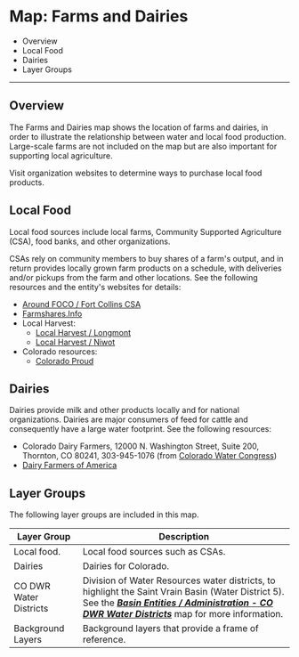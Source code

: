 # Map: Farms and Dairies #

*   Overview
*   Local Food
*   Dairies
*   Layer Groups

------------------------

## Overview

The Farms and Dairies map shows the location of farms and dairies,
in order to illustrate the relationship between water and local food production.
Large-scale farms are not included on the map but are also important for supporting local agriculture.

Visit organization websites to determine ways to purchase local food products.

## Local Food ###

Local food sources include local farms, Community Supported Agriculture (CSA), food banks, and other organizations.

CSAs rely on community members to buy shares of a farm's output,
and in return provides locally grown farm products on a schedule,
with deliveries and/or pickups from the farm and other locations.
See the following resources and the entity's websites for details:

*   [Around FOCO / Fort Collins CSA](https://aroundfoco.com/fort-collins-csa/)
*   [Farmshares.Info](https://farmshares.info/csas/browseFullList/Colorado)
*   Local Harvest:
    +   [Local Harvest / Longmont](https://www.localharvest.org/longmont-co)
    +   [Local Harvest / Niwot](https://www.localharvest.org/niwot-co)
*   Colorado resources:
    +   [Colorado Proud](https://ag.colorado.gov/markets/colorado-proud)

## Dairies ###

Dairies provide milk and other products locally and for national organizations.
Dairies are major consumers of feed for cattle and consequently have a large water footprint.
See the following resources:

*   Colorado Dairy Farmers, 12000 N. Washington Street, Suite 200, Thornton, CO 80241, 303-945-1076
    (from [Colorado Water Congress](https://web.cowatercongress.org/Members/Colorado-Dairy-Farmers-306))
*   [Dairy Farmers of America](https://www.dfamilk.com/)

## Layer Groups ##

The following layer groups are included in this map.

| **Layer Group** | **Description** |
| -- | -- |
| Local food. | Local food sources such as CSAs. |
| Dairies | Dairies for Colorado. |
| CO DWR Water Districts | Division of Water Resources water districts, to highlight the Saint Vrain Basin (Water District 5).  See the [***Basin Entities / Administration - CO DWR Water Districts***](#map/entities-codwr-waterdistricts) map for more information. |
| Background Layers | Background layers that provide a frame of reference. |
